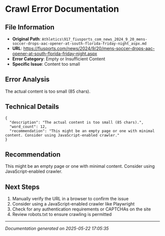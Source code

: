 # Crawl Error Documentation

## File Information
- **Original Path**: `Athletics\917_fiusports_com_news_2024_9_20_mens-soccer-drops-aac-opener-at-south-florida-friday-night_aspx.md`
- **URL**: https://fiusports.com/news/2024/9/20/mens-soccer-drops-aac-opener-at-south-florida-friday-night.aspx
- **Error Category**: Empty or Insufficient Content
- **Specific Issue**: Content too small

## Error Analysis
The actual content is too small (85 chars).

## Technical Details
```
{
  "description": "The actual content is too small (85 chars).",
  "word_count": 12,
  "recommendation": "This might be an empty page or one with minimal content. Consider using JavaScript-enabled crawler."
}
```

## Recommendation
This might be an empty page or one with minimal content. Consider using JavaScript-enabled crawler.

## Next Steps
1. Manually verify the URL in a browser to confirm the issue
2. Consider using a JavaScript-enabled crawler like Playwright
3. Check for any authentication requirements or CAPTCHAs on the site
4. Review robots.txt to ensure crawling is permitted

---
*Documentation generated on 2025-05-22 17:05:35*
